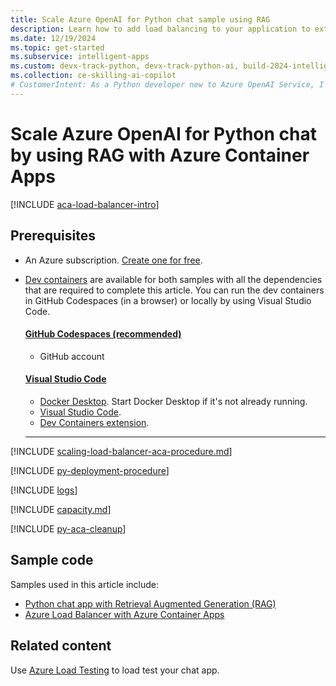```yaml
---
title: Scale Azure OpenAI for Python chat sample using RAG
description: Learn how to add load balancing to your application to extend the chat app beyond the Azure OpenAI Service token and model quota limits. 
ms.date: 12/19/2024
ms.topic: get-started
ms.subservice: intelligent-apps
ms.custom: devx-track-python, devx-track-python-ai, build-2024-intelligent-apps
ms.collection: ce-skilling-ai-copilot
# CustomerIntent: As a Python developer new to Azure OpenAI Service, I want to scale my Azure OpenAI capacity to avoid rate limit errors.
---
```


# Scale Azure OpenAI for Python chat by using RAG with Azure Container Apps

[!INCLUDE [aca-load-balancer-intro](../ai/includes/scaling-load-balancer-introduction-azure-container-apps.md)]

## Prerequisites

* An Azure subscription. [Create one for free](https://azure.microsoft.com/free/ai-services?azure-portal=true).
* [Dev containers](https://containers.dev/) are available for both samples with all the dependencies that are required to complete this article. You can run the dev containers in GitHub Codespaces (in a browser) or locally by using Visual Studio Code.

    #### [GitHub Codespaces (recommended)](#tab/github-codespaces)
    
    * GitHub account
    
    #### [Visual Studio Code](#tab/visual-studio-code)

    * [Docker Desktop](https://www.docker.com/products/docker-desktop/). Start Docker Desktop if it's not already running.
    * [Visual Studio Code](https://code.visualstudio.com/).
    * [Dev Containers extension](https://marketplace.visualstudio.com/items?itemName=ms-vscode-remote.remote-containers).
    
    ---

[!INCLUDE [scaling-load-balancer-aca-procedure.md](../ai/includes/scaling-load-balancer-procedure-azure-container-apps.md)]

[!INCLUDE [py-deployment-procedure](../ai/includes/redeploy-procedure-chat.md)]

[!INCLUDE [logs](../ai/includes/scaling-load-balancer-logs-azure-container-apps.md)]

[!INCLUDE [capacity.md](../ai/includes/scaling-load-balancer-capacity.md)]

[!INCLUDE [py-aca-cleanup](../ai/includes/scaling-load-balancer-cleanup-azure-container-apps.md)]

## Sample code

Samples used in this article include:

* [Python chat app with Retrieval Augmented Generation (RAG)](https://github.com/Azure-Samples/azure-search-openai-demo)
* [Azure Load Balancer with Azure Container Apps](https://github.com/Azure-Samples/openai-aca-lb)

## Related content

Use [Azure Load Testing](/azure/load-testing/) to load test your chat app.
